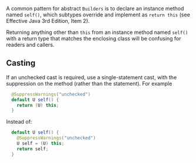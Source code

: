 A common pattern for abstract `Builders` is to declare an instance method named
`self()`, which subtypes override and implement as `return this` (see Effective
Java 3rd Edition, Item 2).

Returning anything other than `this` from an instance method named `self()` with
a return type that matches the enclosing class will be confusing for readers and
callers.

## Casting

If an unchecked cast is required, use a single-statement cast, with the
suppression on the method (rather than the statement). For example

```java
  @SuppressWarnings("unchecked")
  default U self() {
    return (U) this;
  }
```

Instead of:

```java
  default U self() {
    @SuppressWarnings("unchecked")
    U self = (U) this;
    return self;
  }
```
